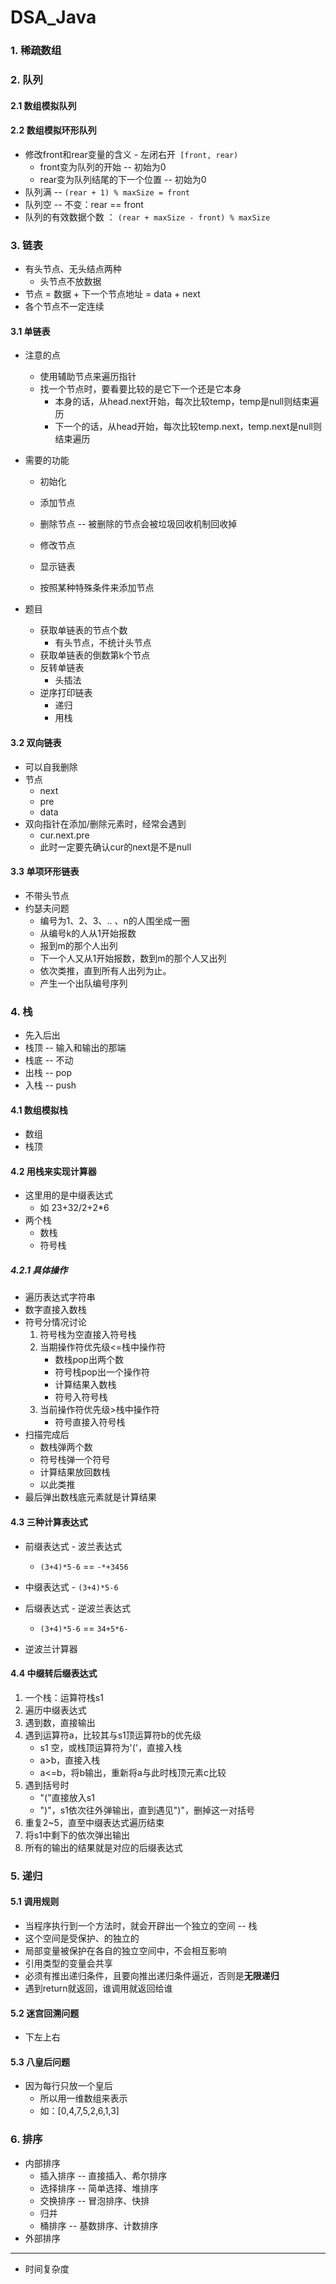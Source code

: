 # DSA_Java

### 1. 稀疏数组

### 2. 队列

#### 2.1 数组模拟队列

#### 2.2 数组模拟环形队列

- 修改front和rear变量的含义 - 左闭右开` [front, rear)`
  - front变为队列的开始 -- 初始为0
  - rear变为队列结尾的下一个位置 -- 初始为0
- 队列满 -- `(rear + 1) % maxSize = front`
- 队列空 -- 不变：rear == front
- 队列的有效数据个数 ： `(rear + maxSize - front) % maxSize`

### 3. 链表

- 有头节点、无头结点两种
  - 头节点不放数据
- 节点 = 数据 + 下一个节点地址 = data + next
- 各个节点不一定连续

#### 3.1 单链表

- 注意的点

  - 使用辅助节点来遍历指针
  - 找一个节点时，要看要比较的是它下一个还是它本身
    - 本身的话，从head.next开始，每次比较temp，temp是null则结束遍历
    - 下一个的话，从head开始，每次比较temp.next，temp.next是null则结束遍历

- 需要的功能

  - 初始化

  - 添加节点

  - 删除节点 -- 被删除的节点会被垃圾回收机制回收掉

  - 修改节点

  - 显示链表

  - 按照某种特殊条件来添加节点

- 题目

  - 获取单链表的节点个数
    - 有头节点，不统计头节点
  - 获取单链表的倒数第k个节点
  - 反转单链表
    - 头插法
  - 逆序打印链表
    - 递归
    - 用栈

#### 3.2 双向链表

- 可以自我删除
- 节点
  - next
  - pre
  - data
- 双向指针在添加/删除元素时，经常会遇到
  - cur.next.pre
  - 此时一定要先确认cur的next是不是null

#### 3.3 单项环形链表

- 不带头节点
- 约瑟夫问题
  - 编号为1、2、3、.. 、n的人围坐成一圈
  - 从编号k的人从1开始报数
  - 报到m的那个人出列
  - 下一个人又从1开始报数，数到m的那个人又出列
  - 依次类推，直到所有人出列为止。
  - 产生一个出队编号序列

### 4. 栈

- 先入后出
- 栈顶 -- 输入和输出的那端
- 栈底 -- 不动
- 出栈 -- pop
- 入栈 -- push

#### 4.1 数组模拟栈
- 数组
- 栈顶

#### 4.2 用栈来实现计算器
- 这里用的是中缀表达式
  - 如 23+32/2+2*6
- 两个栈
  - 数栈
  - 符号栈
##### 4.2.1 具体操作
  - 遍历表达式字符串
  - 数字直接入数栈
  - 符号分情况讨论
    1. 符号栈为空直接入符号栈
    2. 当期操作符优先级<=栈中操作符
       - 数栈pop出两个数
       - 符号栈pop出一个操作符
       - 计算结果入数栈
       - 符号入符号栈 
    3. 当前操作符优先级>栈中操作符
       - 符号直接入符号栈 
   - 扫描完成后
     - 数栈弹两个数
     - 符号栈弹一个符号
     - 计算结果放回数栈
     - 以此类推
   - 最后弹出数栈底元素就是计算结果

#### 4.3 三种计算表达式
- 前缀表达式 - 波兰表达式
  - `(3+4)*5-6`  ==  `-*+3456`
- 中缀表达式 - `(3+4)*5-6`
- 后缀表达式 - 逆波兰表达式
  - `(3+4)*5-6` == `34+5*6-`

- 逆波兰计算器

#### 4.4 中缀转后缀表达式
1. 一个栈：运算符栈s1
2. 遍历中缀表达式
3. 遇到数，直接输出
4. 遇到运算符a，比较其与s1顶运算符b的优先级
   - s1 空，或栈顶运算符为'('，直接入栈
   - a>b，直接入栈
   - a<=b，将b输出，重新将a与此时栈顶元素c比较
5. 遇到括号时
   - "("直接放入s1
   - ")"，s1依次往外弹输出，直到遇见")"，删掉这一对括号
6. 重复2~5，直至中缀表达式遍历结束
7. 将s1中剩下的依次弹出输出
8. 所有的输出的结果就是对应的后缀表达式

### 5. 递归
#### 5.1 调用规则
- 当程序执行到一个方法时，就会开辟出一个独立的空间 -- 栈
- 这个空间是受保护、的独立的
- 局部变量被保护在各自的独立空间中，不会相互影响
- 引用类型的变量会共享
- 必须有推出递归条件，且要向推出递归条件逼近，否则是**无限递归**
- 遇到return就返回，谁调用就返回给谁

#### 5.2 迷宫回溯问题
- 下左上右

#### 5.3 八皇后问题
- 因为每行只放一个皇后
  - 所以用一维数组来表示
  - 如：[0,4,7,5,2,6,1,3]

### 6. 排序

- 内部排序
  - 插入排序 -- 直接插入、希尔排序
  - 选择排序 -- 简单选择、堆排序
  - 交换排序 -- 冒泡排序、快排
  - 归并
  - 桶排序 -- 基数排序、计数排序
- 外部排序

---

- 时间复杂度
